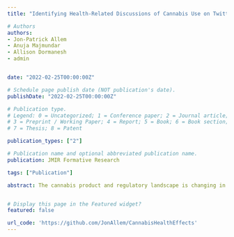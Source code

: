 ```yaml
---
title: "Identifying Health-Related Discussions of Cannabis Use on Twitter by Using a Medical Dictionary: Content Analysis of Tweets"

# Authors
authors:
- Jon-Patrick Allem
- Anuja Majmundar
- Allison Dormanesh
- admin


date: "2022-02-25T00:00:00Z"

# Schedule page publish date (NOT publication's date).
publishDate: "2022-02-25T00:00:00Z"

# Publication type.
# Legend: 0 = Uncategorized; 1 = Conference paper; 2 = Journal article;
# 3 = Preprint / Working Paper; 4 = Report; 5 = Book; 6 = Book section;
# 7 = Thesis; 8 = Patent

publication_types: ["2"]

# Publication name and optional abbreviated publication name.
publication: JMIR Formative Research

tags: ["Publication"]

abstract: The cannabis product and regulatory landscape is changing in the United States. Against the backdrop of these changes, there have been increasing reports on health-related motives for cannabis use and adverse events from its use. The use of social media data in monitoring cannabis-related health conversations may be useful to state- and federal-level regulatory agencies as they grapple with identifying cannabis safety signals in a comprehensive and scalable fashion.


# Display this page in the Featured widget?
featured: false

url_code: 'https://github.com/JonAllem/CannabisHealthEffects'
---
```









